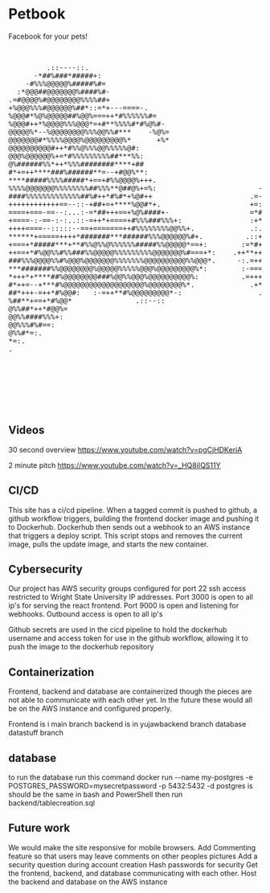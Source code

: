 # Petbook

Facebook for your pets!

<pre>                                                                                
                                                                                          
         .::----::.                                                                       
      -*##%###*#####+:                                                                    
    -#%%%@@@@@%#####%#=                                                                   
  :*@@@##@@@@@@@%####%#-                                                                  
.=#@@@@%#@@@@@@@@%%%%##+                                                                  
+%@@@%%%#@@@@@@%##*::=*+---====-.                                                         
%@@@#*%@%@@@@@##%@@%===++*#%%%%%%#=                                                       
%@@@#++*%@@@@%%%@@@*=+#**%%%%#*#%@%#-                                   -=:               
@@@@@%*--%@@@@@@@@%%%@@%%#***    -%@%=                                  ###*=.            
@@@@@@@#*%%%%@@@@%@@@@@@@@@%*      +%*                                  +***##+-          
@@@@@@@@@@#++*#%%@%%%@@%%%%%@#:                                 .+:     :++*###**+-.      
@@@%@@@@@@%+=*#%%%%%%%%%##***%%:                                 .+#=:. :=++##%%*#%%*=-.  
@%######%%*++*%%%########****+##                                  -+***=:=+**#%%##%@%%%#+-
#*+=++****###%######**=--+#@@%**:                               .==+*++--==+*#%@%*#@@@@%#*
****#####%%%%#####*+==+#%%@@@@%+++.                          .-++++*+===++**#%@%=**%@@@%##
%%%%@@@@@@@%%%%%%%%##%%%**@##@%+=%:                        -==+=+++++++==++*#%%+:+#@@@@@%%
####%%%%%%%%%%%%%##%#++*#%#*+%@#++                       .=---:====-==+===++++*=+%@@@@@@%%
++++++++++++==--::-+##+=+****%@@#*+.                     +=:=---::::----===++=+*+###%@@%%%
====+===-==--:...:-=*##+++==+%@%####+-                   =*#*%@*#*=--:--====+=--=+**+#@@@@
+====-:-==-:-:..::-=++*+====+#%%%###%%%+:                :+*-*%##++##*====+*+====++++*%%@@
++++====--:::::--==+=======++#%%%%%%%%@@%%+.             .:..=*+--=*%%%#**#*+++====++*#@@@
******+=====++++*#######***######%%%@@@@@@%#+.          .::++:=+*#***#%%#####*++++++++*#@@
+===+*#####***+**#%%@%%@%%%%%%#####%%@@@@@*==+:        :=*#+=*#####**+*#%%#%##**+**+*+**%%
++==+*#%@@%%#%%###%%@@@@@%%%%%%%%%@@@@@@@%#===+*:    .++**++*%%%%%##*+++*%@@%%%######**##%
###%%%@@@@%%#%@@@%@@@@@@@%%%%%%%@@@@@@@@@@%%@@@*.     -:.=+++*##%%@@@%%***##%%%%%%####*###
***#######%%@@@@@@@@%@@@@@%%%%%@@@%@@@@@@@@@%*:        :-===++#%#*#%%@@%##*+*+*#####%##*##
*+++*+****##%@@@@@@@@###%@@%%@@@%@@@@@@@@@@%:          .=+++**###*####%@@@@%%%%%%##*#*###%
#*++=--+***#%@@@@@@@@@@@@@@@@@@@%@@@@@@@@%*.             .+*######****##%%@%%@@@%######%%%
##*+++-=++*#%@@#:   :-=++**#%@@@@@@@@@*-:                  .-=+#**#*####%%%%%%%%#**###%%%%
%##**+==+*#%@@*               .::--::                           ..::-=*%##%%%#****##%%%@%#
@%%##*++*#@@%=                                                         :##*+**+*##%%%@%%%%
@@%%####%%%+:                                                            -+***##%@@@@@%%#%
@@%%%#%#==:                                                                .-*%%@@@@%%%#%#
@%%#*=:.                                                                      =%%%%%%%#%%#
*=:.                                                                           :#%%%%%%%%%
.                                                                               .*%%%%%@%#
                                                                                 .=#%%%%##
                                                                                   =%%##%%
                                                                                    =#%%%%
                                                                                     =%##*
                                                                                      +***
                                                                                      .+##
                                                                                        =%
</pre>
## Videos
30 second overview
https://www.youtube.com/watch?v=pgCjHDKeriA

2 minute pitch
https://www.youtube.com/watch?v=_HQ8iIQS11Y

## CI/CD
This site has a ci/cd pipeline. When a tagged commit is pushed to github, a github workflow triggers, building the frontend docker image and pushing it to Dockerhub. Dockerhub then sends out a webhook to an AWS instance that triggers a deploy script. This script stops and removes the current image, pulls the update image, and starts the new container. 

## Cybersecurity
Our project has AWS security groups configured for port 22 ssh access restricted to Wright State University IP addresses. Port 3000 is open to all ip's for serving the react frontend. Port 9000 is open and listening for webhooks. Outbound access is open to all ip's

Github secrets are used in the cicd pipeline to hold the dockerhub username and access token for use in the github workflow, allowing it to push the image to the dockerhub repository

## Containerization
Frontend, backend and database are containerized though the pieces are not able to communicate with each other yet. In the future these would all be on the AWS instance and configured properly. 

Frontend is i main branch
backend is in yujawbackend branch
database datastuff branch

## database 
to run the database run this command docker run --name my-postgres -e POSTGRES_PASSWORD=mysecretpassword -p 5432:5432 -d postgres is should be the same in bash and PowerShell then run backend/tablecreation.sql

## Future work
We would make the site responsive for mobile browsers.
Add Commenting feature so that users may leave comments on other peoples pictures
Add a security question during account creation
Hash passwords for security
Get the frontend, backend, and database communicating with each other.
Host the backend and database on the AWS instance





